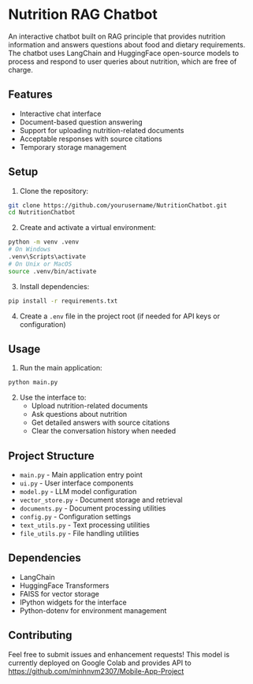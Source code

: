 # Nutrition RAG Chatbot

An interactive chatbot built on RAG principle that provides nutrition information and answers questions about food and dietary requirements. The chatbot uses LangChain and HuggingFace open-source models to process and respond to user queries about nutrition, which are free of charge.

## Features

- Interactive chat interface
- Document-based question answering
- Support for uploading nutrition-related documents
- Acceptable responses with source citations
- Temporary storage management

## Setup

1. Clone the repository:
```bash
git clone https://github.com/yourusername/NutritionChatbot.git
cd NutritionChatbot
```

2. Create and activate a virtual environment:
```bash
python -m venv .venv
# On Windows
.venv\Scripts\activate
# On Unix or MacOS
source .venv/bin/activate
```

3. Install dependencies:
```bash
pip install -r requirements.txt
```

4. Create a `.env` file in the project root (if needed for API keys or configuration)

## Usage

1. Run the main application:
```bash
python main.py
```

2. Use the interface to:
   - Upload nutrition-related documents
   - Ask questions about nutrition
   - Get detailed answers with source citations
   - Clear the conversation history when needed

## Project Structure

- `main.py` - Main application entry point
- `ui.py` - User interface components
- `model.py` - LLM model configuration
- `vector_store.py` - Document storage and retrieval
- `documents.py` - Document processing utilities
- `config.py` - Configuration settings
- `text_utils.py` - Text processing utilities
- `file_utils.py` - File handling utilities

## Dependencies

- LangChain
- HuggingFace Transformers
- FAISS for vector storage
- IPython widgets for the interface
- Python-dotenv for environment management

## Contributing

Feel free to submit issues and enhancement requests!
This model is currently deployed on Google Colab and provides API to https://github.com/minhnvm2307/Mobile-App-Project 
